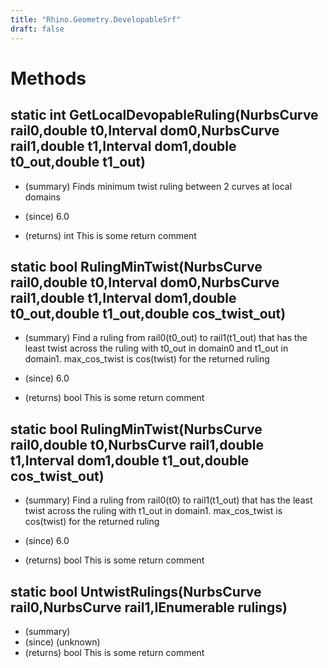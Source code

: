 ```yaml
---
title: "Rhino.Geometry.DevelopableSrf"
draft: false
---
```


# Methods
## static int GetLocalDevopableRuling(NurbsCurve rail0,double t0,Interval dom0,NurbsCurve rail1,double t1,Interval dom1,double t0_out,double t1_out)
- (summary) 
     Finds minimum twist ruling between 2 curves at local domains
     
- (since) 6.0
- (returns) int This is some return comment
## static bool RulingMinTwist(NurbsCurve rail0,double t0,Interval dom0,NurbsCurve rail1,double t1,Interval dom1,double t0_out,double t1_out,double cos_twist_out)
- (summary) 
     Find a ruling from rail0(t0_out) to rail1(t1_out) that has the least twist
     across the ruling with t0_out in domain0 and t1_out in domain1.
     max_cos_twist is cos(twist) for the returned ruling
     
- (since) 6.0
- (returns) bool This is some return comment
## static bool RulingMinTwist(NurbsCurve rail0,double t0,NurbsCurve rail1,double t1,Interval dom1,double t1_out,double cos_twist_out)
- (summary) 
     Find a ruling from rail0(t0) to rail1(t1_out) that has the least twist
     across the ruling with t1_out in domain1.
     max_cos_twist is cos(twist) for the returned ruling
     
- (since) 6.0
- (returns) bool This is some return comment
## static bool UntwistRulings(NurbsCurve rail0,NurbsCurve rail1,IEnumerable<Point2d> rulings)
- (summary) 
- (since) (unknown)
- (returns) bool This is some return comment
